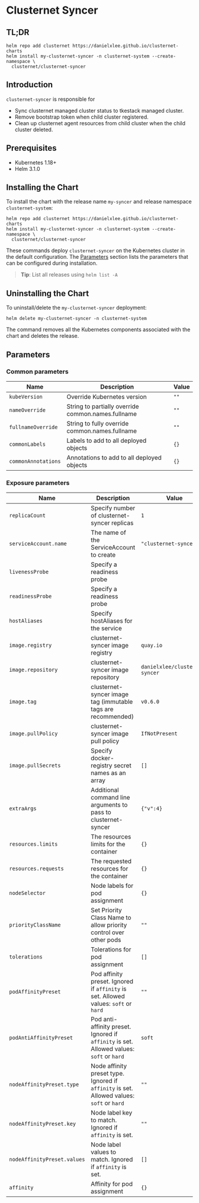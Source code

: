 # Clusternet Syncer

## TL;DR

```console
helm repo add clusternet https://danielxlee.github.io/clusternet-charts
helm install my-clusternet-syncer -n clusternet-system --create-namespace \
  clusternet/clusternet-syncer
```

## Introduction

`clusternet-syncer` is responsible for

- Sync clusternet managed cluster status to tkestack managed cluster.
- Remove bootstrap token when child cluster registered.
- Clean up clusternet agent resources from child cluster when the child cluster deleted.

## Prerequisites

- Kubernetes 1.18+
- Helm 3.1.0

## Installing the Chart

To install the chart with the release name `my-syncer` and release namespace `clusternet-system`:

```console
helm repo add clusternet https://danielxlee.github.io/clusternet-charts
helm install my-clusternet-syncer -n clusternet-system --create-namespace \
  clusternet/clusternet-syncer
```

These commands deploy `clusternet-syncer` on the Kubernetes cluster in the default configuration.
The [Parameters](#parameters) section lists the parameters that can be configured during installation.

> **Tip**: List all releases using `helm list -A`

## Uninstalling the Chart

To uninstall/delete the `my-clusternet-syncer` deployment:

```console
helm delete my-clusternet-syncer -n clusternet-system
```

The command removes all the Kubernetes components associated with the chart and deletes the release.

## Parameters

### Common parameters

| Name                | Description                                        | Value |
| ------------------- | -------------------------------------------------- | ----- |
| `kubeVersion`       | Override Kubernetes version                        | `""`  |
| `nameOverride`      | String to partially override common.names.fullname | `""`  |
| `fullnameOverride`  | String to fully override common.names.fullname     | `""`  |
| `commonLabels`      | Labels to add to all deployed objects              | `{}`  |
| `commonAnnotations` | Annotations to add to all deployed objects         | `{}`  |

### Exposure parameters

| Name                        | Description                                                                               | Value                          |
| --------------------------- | ----------------------------------------------------------------------------------------- | ------------------------------ |
| `replicaCount`              | Specify number of clusternet-syncer replicas                                               | `1`                            |
| `serviceAccount.name`       | The name of the ServiceAccount to create                                                  | `"clusternet-syncer"`          |
| `livenessProbe`             | Specify a readiness probe                                                                 |                                |
| `readinessProbe`            | Specify a readiness probe                                                                 |                                |
| `hostAliases`               | Specify hostAliases for the service                                                       |                                |
| `image.registry`            | clusternet-syncer image registry                                                           | `quay.io`                      |
| `image.repository`          | clusternet-syncer image repository                                                         | `danielxlee/clusternet-syncer` |
| `image.tag`                 | clusternet-syncer image tag (immutable tags are recommended)                               | `v0.6.0`                       |
| `image.pullPolicy`          | clusternet-syncer image pull policy                                                        | `IfNotPresent`                 |
| `image.pullSecrets`         | Specify docker-registry secret names as an array                                          | `[]`                           |
| `extraArgs`                 | Additional command line arguments to pass to clusternet-syncer                             | `{"v":4}`                      |
| `resources.limits`          | The resources limits for the container                                                    | `{}`                           |
| `resources.requests`        | The requested resources for the container                                                 | `{}`                           |
| `nodeSelector`              | Node labels for pod assignment                                                            | `{}`                           |
| `priorityClassName`         | Set Priority Class Name to allow priority control over other pods                         | `""`                           |
| `tolerations`               | Tolerations for pod assignment                                                            | `[]`                           |
| `podAffinityPreset`         | Pod affinity preset. Ignored if `affinity` is set. Allowed values: `soft` or `hard`       | `""`                           |
| `podAntiAffinityPreset`     | Pod anti-affinity preset. Ignored if `affinity` is set. Allowed values: `soft` or `hard`  | `soft`                         |
| `nodeAffinityPreset.type`   | Node affinity preset type. Ignored if `affinity` is set. Allowed values: `soft` or `hard` | `""`                           |
| `nodeAffinityPreset.key`    | Node label key to match. Ignored if `affinity` is set.                                    | `""`                           |
| `nodeAffinityPreset.values` | Node label values to match. Ignored if `affinity` is set.                                 | `[]`                           |
| `affinity`                  | Affinity for pod assignment                                                               | `{}`                           |
